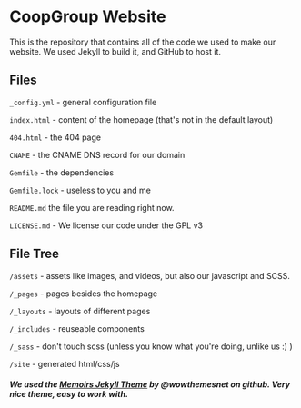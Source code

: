 # CoopGroup Website

This is the repository that contains all of the code we used to make our website. We used Jekyll to build it, and GitHub to host it.

## Files
`_config.yml` - general configuration file

`index.html` - content of the homepage (that's not in the default layout)

`404.html` - the 404 page

`CNAME` - the CNAME DNS record for our domain

`Gemfile` -  the dependencies

`Gemfile.lock` - useless to you and me

`README.md` the file you are reading right now.

`LICENSE.md` - We license our code under the GPL v3

## File Tree
`/assets` - assets like images, and videos, but also our javascript and SCSS.

`/_pages` - pages besides the homepage

`/_layouts` - layouts of different pages

`/_includes` - reuseable components

`/_sass` - don't touch scss (unless you know what you're doing, unlike us :) )

`/site` - generated html/css/js


##### We used the [Memoirs Jekyll Theme](https://github.com/wowthemesnet/memoirs-jekyll-theme) by @wowthemesnet on github. Very nice theme, easy to work with.
